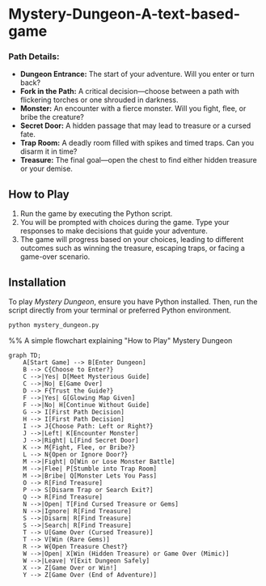 # Mystery-Dungeon-A-text-based-game


### Path Details:
- **Dungeon Entrance:** The start of your adventure. Will you enter or turn back?
- **Fork in the Path:** A critical decision—choose between a path with flickering torches or one shrouded in darkness.
- **Monster:** An encounter with a fierce monster. Will you fight, flee, or bribe the creature?
- **Secret Door:** A hidden passage that may lead to treasure or a cursed fate.
- **Trap Room:** A deadly room filled with spikes and timed traps. Can you disarm it in time?
- **Treasure:** The final goal—open the chest to find either hidden treasure or your demise.

## How to Play

1. Run the game by executing the Python script.
2. You will be prompted with choices during the game. Type your responses to make decisions that guide your adventure.
3. The game will progress based on your choices, leading to different outcomes such as winning the treasure, escaping traps, or facing a game-over scenario.

## Installation

To play *Mystery Dungeon*, ensure you have Python installed. Then, run the script directly from your terminal or preferred Python environment.

```bash
python mystery_dungeon.py
```


%% A simple flowchart explaining "How to Play" Mystery Dungeon

```memraid
graph TD;
    A[Start Game] --> B[Enter Dungeon]
    B --> C{Choose to Enter?}
    C -->|Yes| D[Meet Mysterious Guide]
    C -->|No| E[Game Over]
    D --> F{Trust the Guide?}
    F -->|Yes| G[Glowing Map Given]
    F -->|No| H[Continue Without Guide]
    G --> I[First Path Decision]
    H --> I[First Path Decision]
    I --> J{Choose Path: Left or Right?}
    J -->|Left| K[Encounter Monster]
    J -->|Right| L[Find Secret Door]
    K --> M{Fight, Flee, or Bribe?}
    L --> N{Open or Ignore Door?}
    M -->|Fight| O[Win or Lose Monster Battle]
    M -->|Flee| P[Stumble into Trap Room]
    M -->|Bribe| Q[Monster Lets You Pass]
    O --> R[Find Treasure]
    P --> S[Disarm Trap or Search Exit?]
    Q --> R[Find Treasure]
    N -->|Open| T[Find Cursed Treasure or Gems]
    N -->|Ignore| R[Find Treasure]
    S -->|Disarm| R[Find Treasure]
    S -->|Search| R[Find Treasure]
    T --> U[Game Over (Cursed Treasure)]
    T --> V[Win (Rare Gems)]
    R --> W{Open Treasure Chest?}
    W -->|Open| X[Win (Hidden Treasure) or Game Over (Mimic)]
    W -->|Leave| Y[Exit Dungeon Safely]
    X --> Z[Game Over or Win!]
    Y --> Z[Game Over (End of Adventure)]
